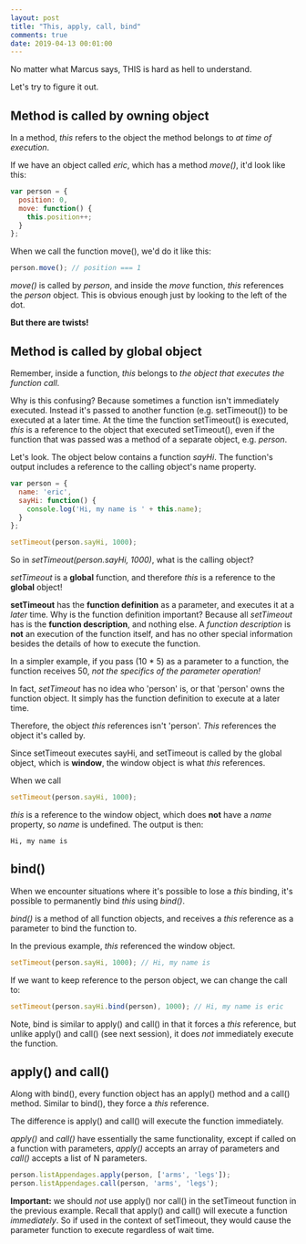 ```yaml
---
layout: post
title: "This, apply, call, bind"
comments: true
date: 2019-04-13 00:01:00
---
```

No matter what Marcus says, THIS is hard as hell to understand.

Let's try to figure it out.

## Method is called by owning object

In a method, *this* refers to the object the method belongs to *at time of execution*. 

If we have an object called *eric*, which has a method *move()*, it'd look like this:

```javascript
var person = {
  position: 0,
  move: function() {
    this.position++;
  }
};
```

When we call the function move(), we'd do it like this:

```javascript
person.move(); // position === 1
```

*move()* is called by *person*, and inside the *move* function, *this* references the *person* object. This is obvious enough just by looking to the left of the dot.


**But there are twists!** 

## Method is called by global object

Remember, inside a function, *this* belongs to *the object that executes the function call*. 

Why is this confusing? Because sometimes a function isn't immediately executed. Instead it's passed to another function (e.g. setTimeout()) to be executed at a later time. At the time the function setTimeout() is executed, *this* is a reference to the object that executed setTimeout(), even if the function that was passed was a method of a separate object, e.g. *person*.

Let's look. The object below contains a function *sayHi*. The function's output includes a reference to the calling object's name property.

```javascript
var person = {
  name: 'eric',
  sayHi: function() {
    console.log('Hi, my name is ' + this.name);
  }
};

setTimeout(person.sayHi, 1000);
```

So in *setTimeout(person.sayHi, 1000)*, what is the calling object? 

*setTimeout* is a **global** function, and therefore *this* is a reference to the **global** object!

**setTimeout** has the **function definition** as a parameter, and executes it at a *later* time. Why is the function definition important? Because all *setTimeout* has is the **function description**, and nothing else. A *function description* is **not** an execution of the function itself, and has no other special information besides the details of how to execute the function. 

In a simpler example, if you pass (10 * 5) as a parameter to a function, the function receives 50, *not the specifics of the parameter operation!* 

In fact, *setTimeout* has no idea who 'person' is, or that 'person' owns the function object. It simply has the function definition to execute at a later time.

Therefore, the object *this* references isn't 'person'. *This* references the object it's called by. 

Since setTimeout executes sayHi, and setTimeout is called by the global object, which is **window**, the window object is what *this* references. 

When we call

```javascript
setTimeout(person.sayHi, 1000);
```

*this* is a reference to the window object, which does **not** have a *name* property, so *name* is undefined. The output is then:
```
Hi, my name is 
```

## bind()

When we encounter situations where it's possible to lose a *this* binding, it's possible to permanently bind *this* using *bind()*. 

*bind()* is a method of all function objects, and receives a *this* reference as a parameter to bind the function to.

In the previous example, *this* referenced the window object.

```javascript
setTimeout(person.sayHi, 1000); // Hi, my name is 
```

If we want to keep reference to the person object, we can change the call to:

```javascript
setTimeout(person.sayHi.bind(person), 1000); // Hi, my name is eric
```

Note, bind is similar to apply() and call() in that it forces a *this* reference, but unlike apply() and call() (see next session), it does *not* immediately execute the function.


## apply() and call()

Along with bind(), every function object has an apply() method and a call() method. Similar to bind(), they force a *this* reference.

The difference is apply() and call() will execute the function immediately.

*apply()* and *call()* have essentially the same functionality, except if called on a function with parameters, *apply()* accepts an array of parameters and *call()* accepts a list of N parameters.

```javascript
person.listAppendages.apply(person, ['arms', 'legs']);
person.listAppendages.call(person, 'arms', 'legs');
```

**Important:** we should *not* use apply() nor call() in the setTimeout function in the previous example. Recall that apply() and call() will execute a function *immediately*. So if used in the context of setTimeout, they would cause the parameter function to execute regardless of wait time.
